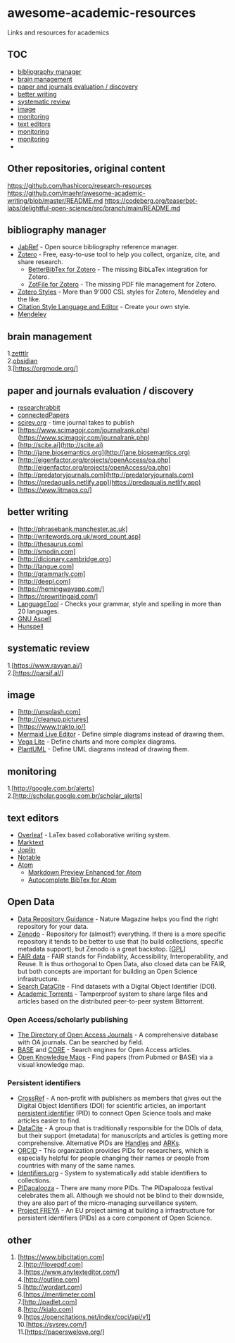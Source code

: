 # awesome-academic-resources
Links and resources for academics

## TOC
- [bibliography manager](#bibliography-manager)
- [brain management](#brain-management)
- [paper and journals evaluation / discovery](#paper-and-journals-evaluation/discovery)
- [better writing](#better-writing)
- [systematic review](#systematic-review)
- [image](#image)
- [monitoring](#monitoring)
- [text editors](#text-editors)
- [monitoring](#monitoring)
- [monitoring](#monitoring)
- 
## Other repositories, original content

https://github.com/hashicorp/research-resources
https://github.com/maehr/awesome-academic-writing/blob/master/README.md
https://codeberg.org/teaserbot-labs/delightful-open-science/src/branch/main/README.md 
## bibliography manager

- [JabRef](https://www.jabref.org/) - Open source bibliography reference manager.
- [Zotero](https://www.zotero.org/) - Free, easy-to-use tool to help you collect, organize, cite, and share research.
  - [BetterBibTex for Zotero](https://retorque.re/zotero-better-bibtex/) - The missing BibLaTex integration for Zotero.
  - [ZotFile for Zotero](http://zotfile.com/) - The missing PDF file management for Zotero.
- [Zotero Styles](https://www.zotero.org/styles) - More than 9'000 CSL styles for Zotero, Mendeley and the like.
- [Citation Style Language and Editor](https://github.com/citation-style-language/csl-editor) - Create your own style.
- [Mendeley](https://www.mendeley.com/)

## brain management

1.[zetttlr](https://www.zettlr.com/)  
2.[obsidian](https://obsidian.md/)    
3.[https://orgmode.org/]

## paper and journals evaluation / discovery

- [researchrabbit](https://www.researchrabbit.ai/)  
- [connectedPapers](http://connectedapapers.com)  
- [scirev.org](http://scirev.org) - time journal takes to publish  
- [https://www.scimagojr.com/journalrank.php)(https://www.scimagojr.com/journalrank.php)  
- [http://scite.ai](http://scite.ai)  
- [http://jane.biosemantics.org](http://jane.biosemantics.org)  
- [http://eigenfactor.org/projects/openAccess/oa.php](http://eigenfactor.org/projects/openAccess/oa.php)  
- [http://predatoryjournals.com](http://predatoryjournals.com)  
- [https://predaqualis.netlify.app](https://predaqualis.netlify.app)  
- [https://www.litmaps.co/]  

## better writing

- [http://phrasebank.manchester.ac.uk]  
- [http://writewords.org.uk/word_count.asp]  
- [http://thesaurus.com]   
- [http://smodin.com]  
- [http://dicionary.cambridge.org]  
- [http://langue.com]  
- [http://grammarly.com]  
- [http://deepl.com]  
- [https://hemingwayapp.com/]  
- [https://prowritingaid.com/]  
- [LanguageTool](https://languagetool.org/) - Checks your grammar, style and spelling in more than 20 languages.
- [GNU Aspell](http://aspell.net/)
- [Hunspell](http://hunspell.github.io/)

## systematic review
1.[https://www.rayyan.ai/]  
2.[https://parsif.al/]  
 
## image
- [http://unsplash.com]  
- [http://cleanup.pictures]  
- [https://www.trakto.io/]  
- [Mermaid Live Editor](https://mermaid-js.github.io/mermaid-live-editor/) - Define simple diagrams instead of drawing them.
- [Vega Lite](https://vega.github.io/vega-lite/examples/) - Define charts and more complex diagrams.
- [PlantUML](https://plantuml.com/) - Define UML diagrams instead of drawing them.

## monitoring

1.[http://google.com.br/alerts]  
2.[http://scholar.google.com.br/scholar_alerts]  

## text editors

- [Overleaf](https://www.overleaf.com/) - LaTex based collaborative writing system.
- [Marktext](https://marktext.app/)
- [Joplin](https://joplinapp.org/)
- [Notable](https://github.com/notable/notable)
- [Atom](https://atom.io)
  - [Markdown Preview Enhanced for Atom](https://github.com/shd101wyy/markdown-preview-enhanced)
  - [Autocomplete BibTex for Atom](https://github.com/apcshields/autocomplete-bibtex)


## Open Data
- [Data Repository Guidance](https://www.nature.com/sdata/policies/repositories) - Nature Magazine helps you find the right repository for your data.
- [Zenodo](https://zenodo.org/) - Repository for (almost?) everything. If there is a more specific repository it tends to be better to use that (to build collections, specific metadata support), but Zenodo is a great backstop. [[GPL](https://github.com/zenodo)] 
- [FAIR data](https://www.go-fair.org/) - FAIR stands for Findability, Accessibility, Interoperability, and Reuse. It is thus orthogonal to Open Data, also closed data can be FAIR, but both concepts are important for building an Open Science infrastructure.
- [Search DataCite](https://search.datacite.org/) - Find datasets with a Digital Object Identifier (DOI).
- [Academic Torrents](https://academictorrents.com/) - Tamperproof system to share large files and articles based on the distributed peer-to-peer system Bittorrent.

### Open Access/scholarly publishing
- [The Directory of Open Access Journals](https://doaj.org/) - A comprehensive database with OA journals. Can be searched by field.
- [BASE](https://www.base-search.net/) and [CORE](https://core.ac.uk/) - Search engines for Open Access articles. 
- [Open Knowledge Maps](https://openknowledgemaps.org/) - Find papers (from Pubmed or BASE) via a visual knowledge map.


### Persistent identifiers
- [CrossRef](https://www.crossref.org/) - A non-profit with publishers as members that gives out the Digital Object Identifiers (DOI) for scientific articles, an important [persistent identifier](https://www.project-freya.eu/) (PID) to connect Open Science tools and make articles easier to find.
- [DataCite](https://datacite.org/) - A group that is traditionally responsible for the DOIs of data, but their support (metadata) for manuscripts and articles is getting more comprehensive. Alternative PIDs are [Handles](https://en.wikipedia.org/wiki/Handle_System) and [ARKs](https://arks.org/).
- [ORCID](https://orcid.org/) - This organization provides PIDs for researchers, which is especially helpful for people changing their names or people from countries with many of the same names.
- [Identifiers.org](https://identifiers.org/) - System to systematically add stable identifiers to collections.
- [PIDapalooza](https://www.pidapalooza.org/) - There are many more PIDs. The PIDapalooza festival celebrates them all. Although we should not be blind to their downside, they are also part of the micro-managing surveillance system.
- [Project FREYA](https://www.project-freya.eu/) - An EU project aiming at building a infrastructure for persistent identifiers (PIDs) as a core component of Open Science.

## other

1. [https://www.bibcitation.com]  
2.[http://Ilovepdf.com]  
3.[https://www.anytexteditor.com/]  
4.[http://outline.com]  
5.[http://wordart.com]   
6.[https://mentimeter.com]  
7.[http://padlet.com]  
8.[http://kialo.com]  
9.[https://opencitations.net/index/coci/api/v1]  
10.[https://sysrev.com/]  
11.[https://paperswelove.org/]   

